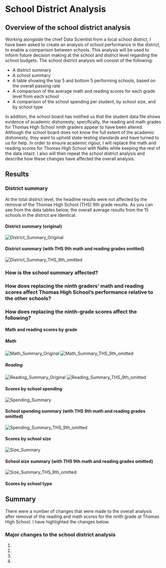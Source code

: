 # School District Analysis
## Overview of the school district analysis
Working alongside the chief Data Scientist from a local school district, I have been asked to create an analysis of school performance in the district, to enable a comparison between schools. This analysis will be used to inform future decision making at the school and district level regarding the school budgets. The school district analysis will consist of the following:

- A district summary
- A school summary
- A table showing the top 5 and bottom 5 performing schools, based on the overall passing rate
- A comparison of the average math and reading scores for each grade level from each school
- A comparison of the school spending per student, by school size, and by school type

In addition, the school board has notified us that the student data file shows evidence of academic dishonesty; specifically, the reading and math grades for Thomas High School ninth graders appear to have been altered. Although the school board does not know the full extent of the academic dishonesty, they want to uphold state-testing standards and have turned to us for help. In order to ensure academic rigour, I will replace the math and reading scores for Thomas High School with NaNs while keeping the rest of the data intact. I also will then repeat the school district analysis and describe how these changes have affected the overall analysis.
## Results
### District summary
At the total district level, the headline results were not affected by the removal of the Thomas High School (THS) 9th grade results. As you can see from the data tables below, the overall average results from the 15 schools in the district are identical.

#### District summary (original)
![District_Summary_Original](https://github.com/luke-c-newell/School_District_Analysis/blob/main/Resources/District_Summary_Original.png)
#### District summary (with THS 9th math and reading grades omitted)
![District_Summary_THS_9th_omitted](https://github.com/luke-c-newell/School_District_Analysis/blob/main/Resources/District_Summary_THS_9th_omitted.png)
### How is the school summary affected?
### How does replacing the ninth graders’ math and reading scores affect Thomas High School’s performance relative to the other schools?
### How does replacing the ninth-grade scores affect the following?
#### Math and reading scores by grade
##### Math
![Math_Summary_Original](https://github.com/luke-c-newell/School_District_Analysis/blob/main/Resources/Math_summary.png) ![Math_Summary_THS_9th_omitted](https://github.com/luke-c-newell/School_District_Analysis/blob/main/Resources/Math_summary_THS_9th_omitted.png)
##### Reading
![Reading_Summary_Original](https://github.com/luke-c-newell/School_District_Analysis/blob/main/Resources/Reading_summary.png) ![Reading_Summary_THS_9th_omitted](https://github.com/luke-c-newell/School_District_Analysis/blob/main/Resources/Reading_summary_THS_9th_omitted.png)
#### Scores by school spending
![Spending_Summary](https://github.com/luke-c-newell/School_District_Analysis/blob/main/Resources/Spending_summary.png)
#### School spending summary (with THS 9th math and reading grades omitted)
![Spending_Summary_THS_9th_omitted](https://github.com/luke-c-newell/School_District_Analysis/blob/main/Resources/Spending_summary_THS_9th_omitted.png)
#### Scores by school size
![Size_Summary](https://github.com/luke-c-newell/School_District_Analysis/blob/main/Resources/Size_summary.png)
#### School size summary (with THS 9th math and reading grades omitted)
![Size_Summary_THS_9th_omitted](https://github.com/luke-c-newell/School_District_Analysis/blob/main/Resources/Size_summary_THS_9th_omitted.png)
#### Scores by school type
## Summary
There were a number of changes that were made to the overall analysis after removal of the reading and math scores for the ninth grade at Thomas High School. I have highlighted the changes below.
### Major changes to the school district analysis
1. 
2. 
3. 
4. 
